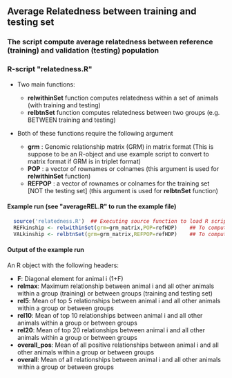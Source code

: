 ## Average Relatedness between training and testing set  

### The script compute average relatedness between reference (training) and validation (testing) population  

### R-script "relatedness.R"  
- Two main functions: 
     - **relwithinSet** function computes relatedness within a set of animals (with training and testing)  
     - **relbtnSet** function computes relatedness between two groups (e.g. BETWEEN training and testing) 
     
- Both of these functions require the following argument  
     - **grm** : Genomic relationship matrix (GRM) in matrix format (This is suppose to be an R-object and use example script to convert to matrix format if GRM is in triplet format)
     - **POP** : a vector of rownames or colnames (this argument is used for **relwithinSet** function)  
     - **REFPOP** : a vector of rownames or colnames for the training set [NOT the testing set] (this argument is used for **relbtnSet** function)

#### Example run (see "averageREL.R" to run the example file)  
 
 ```R
   source('relatedness.R')  ## Executing source function to load R script
   REFkinship <- relwithinSet(grm=grm_matrix,POP=refHDP)    ## To compute relatedness WITHIN training OR testing set
   VALkinship <- relbtnSet(grm=grm_matrix,REFPOP=refHDP)    ## To compute relatedness BETWEEN training and testing set
```
  
#### Output of the example run 
An R object with the following headers: 
  - **F**: Diagonal element for animal i (1+F)  
  - **relmax**: Maximum relationship between animal i and all other animals within a group (training) or between groups (training and testing set)  
  - **rel5**: Mean of top 5 relationships between animal i and all other animals within a group or between groups  
  - **rel10**: Mean of top 10 relationships between animal i and all other animals within a group or between groups   
  - **rel20**: Mean of top 20 relationships between animal i and all other animals within a group or between groups   
  - **overall_pos**: Mean of all positive relationships between animal i and all other animals within a group or between groups   
  - **overall**: Mean of all relationships between animal i and all other animals within a group or between groups   
    
